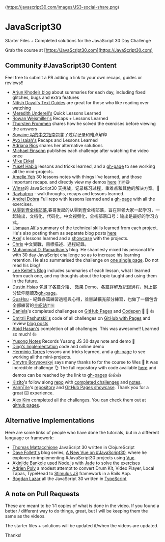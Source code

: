 (https://javascript30.com/images/JS3-social-share.png)

# JavaScript30

Starter Files + Completed solutions for the JavaScript 30 Day Challenge

Grab the course at [https://JavaScript30.com](https://JavaScript30.com)

## Community #JavaScript30 Content

Feel free to submit a PR adding a link to your own recaps, guides or reviews!!

- [Arjun Khode’s blog](http://thesagittariusme.blogspot.com/search/label/JS30) about summaries for each day, including fixed glitches, bugs and extra features
- [Nitish Dayal's Text Guides](https://github.com/nitishdayal/JavaScript30) are great for those who like reading over watching
- [Meredith Underell's](http://meredithunderell.com/tag/javascript30/) Quick Lessons Learned
- [Rowan Weismiller's](http://rowanweismiller.com/blog/javascript-30/) Recaps + Lessons Learned
- [Thorsten Frommen](https://tfrommen.de/tag/javascript-30/) shares how he solved the exercises before viewing the answers
- [Soyaine 写的中文指南](https://github.com/soyaine/JavaScript30)包含了过程记录和难点解释
- [Ayo Isaiah's](https://freshman.tech/archive/#javascript30) Recaps and Lessons Learned
- [Adriana Rios](https://stpcollabr8nlstn.github.io/JavaScript30/) shares her alternative solutions
- [Michael Einsohn](http://30daysofjs.michaeleinsohn.com) publishes each challenge after watching the video once
- [Mike Ekkel](https://medium.com/@mike_ekkel/javascript-30-a-30-day-vanilla-js-challenge-6a733fc9f62c#.9frjtaje9)
- [Yusef Habib](https://github.com/yhabib/JavaScript30) lessons and tricks learned, and a [gh-page](https://yhabib.github.io/JavaScript30/) to see working all the mini-projects.
- [Amelie Yeh](https://github.com/amelieyeh/JS30) 30 lessons notes with things I've learned, and those important recaps. and directly view my demos [here](https://amelieyeh.github.io/JS30/) 🇹🇼😄
- [Winar](https://github.com/winar-jin/JavaScript30-Challenge)的 JavaScript30 天挑战，记录练习过程，重难点和其他的解决方案。🎨
- [Rayhatron](https://rayhatron.github.io/blog/) - walkthroughs, recaps and lessons learned.
- [Andrei Dobra](https://github.com/andreidbr/JS30) Full repo with lessons learned and a [gh-page](https://andreidbr.github.io/JS30/) with all the exercises.
- [从零到壹全栈部落](https://github.com/liyuechun/JavaScript30-liyuechun),春哥发起的从零到壹全栈部落，旨在带领大家一起学习，一起输出，文档化，代码化，中文视频化，全栈部落口号：输出是最好的学习方式。
- [Usmaan Ali's](https://github.com/usyyy/javascript/blob/master/JavaScript30/analysis.md) summary of the technical skills learned from each project. He's also posting them as separate blog posts [here](https://medium.com/@usyyy)
- [Axel](https://github.com/afuh/js30)'s lessons learned and a [showcase](https://afuh.github.io/js30/) with the projects.
- [Chris](https://github.com/dwatow/JavaScript30) 中文實戰，目標描述、過程紀錄。
- [Muhammad D. Ramadhan's](https://miayam.github.io) blog. He shamlesly mixed his personal life with 30 day JavaScript challenge so as to increase his learning retention. He also summarised the challenge on [one single page](https://miayam.github.io/js30). Do not read his blog!
- [Lee Keitel's Blog](https://blog.keitel.xyz/categories/javascript30/) includes summaries of each lesson, what I learned from each one, and my thoughts about the topic taught and using them in the future.
- [Dustin Hsiao](https://github.com/dustinhsiao21/Javascript30-dustin) 包含了各篇介紹、 效果 Demo、各篇詳解及記錄過程，附上部分延伸閱讀及[gh-page](https://dustinhsiao21.github.io/Javascript30-dustin/)。
- [GuaHsu](https://github.com/guahsu/JavaScript30) - 紀錄各篇練習過程與心得，並嘗試擴充部分練習，也做了一個包含全部練習的[介紹站](http://guahsu.io/JavaScript30/)🇹🇼
- [Daniela](https://github.com/misslild)'s completed challenges on [GitHub Pages](https://misslild.github.io/WesBos-30day-Coding-challenge/) and [Codepen](https://codepen.io/collection/DapZeP/) :raised_hands: :muscle: :+1:
- [Dmitrii Pashutskii's](https://github.com/guar47) code of all challenges on [GitHub with Pages](https://github.com/guar47/javascript30Summary) and review [blog posts](https://blog.dpashutskii.com/tag/javascript30/)
- [Abid Hasan's](https://github.com/sabidhasan/javascript-30) completion of all challenges. This was awesome!! Learned so much! :+1:
- [Yusong Notes](https://sky172839465.github.io/course/js30) Records Yusong JS 30 days note and demo :star2:
- [Ding's Implementation](https://github.com/Ding-Fan/javascript30) code and online demo
- [Herminio Torres](https://github.com/herminiotorres/JavaScript30) lessons and tricks learned, and a [gh-page](https://herminiotorres.github.io/JavaScript30/) to see working all the mini-projects.
- [Dmytro Borysovskyi](https://github.com/dimabory) says many thanks to for the course to Wes 🤝 It was incredible challenge 👌 The full repository with code available [here](https://github.com/dimabory/dimabory.github.io/tree/gh-pages/src/components/JavaScript30Days) and demos can be reached by the link to [gh-pages](https://dimabory.github.io/#/js30days) 👍👍👍
- [Kizito](https://github.com/akhilome/)'s follow along [repo](https://github.com/akhilome/js30) with [completed challenges](https://akhilome.github.io/js30) and [notes](https://akhilome.github.io/js30/notes).
- [VannTile](https://github.com/vanntile)'s [repository](https://github.com/vanntile/JavaScript30) and [GitHub Pages showcase](https://vanntile.github.io/JavaScript30/). Thank you for a great ⌨️ experience.
- [Alex Kim](https://github.com/Alex-K1m/js30-challenge) completed all the challenges. You can check them out at [github pages](https://alex-k1m.github.io/js30-challenge/).

## Alternative Implementations

Here are some links of people who have done the tutorials, but in a different language or framework:

- [Thomas Mattacchione](https://github.com/tkjone/clojurescript-30) JavaScript 30 written in ClojureScript
- [Dave Follett's](https://github.com/davefollett) blog series, [A New Vue on #JavaScript30](https://davefollett.io/categories/a-new-vue-on-javascript30/), where he explores re-implementing #JavaScript30 projects using [Vue](https://vuejs.org).
- [Akinjide Bankole](https://github.com/akinjide/JS30days) used Node.js with [Jade](http://jadelang.net) to solve the exercises
- [Adrien Poly](https://github.com/adrienpoly/javascript30-stimulus) a modest attempt to convert Drum Kit, Video Player, Local Tapas, TypeHead to [Stimulus JS](https://stimulusjs.org/) framework in a Rails App.
- [Bogdan Lazar](https://github.com/tricinel/TypeScript30) all the JavaScript 30 written in [TypeScript](https://www.typescriptlang.org/)

## A note on Pull Requests

These are meant to be 1:1 copies of what is done in the video. If you found a better / different way to do things, great, but I will be keeping them the same as the videos.

The starter files + solutions will be updated if/when the videos are updated.

Thanks!
